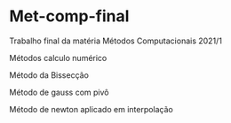 # Met-comp-final

Trabalho final da matéria Métodos Computacionais 2021/1 

Métodos calculo numérico

Método da Bissecção

Método de gauss com pivô

Método de newton aplicado em interpolação
